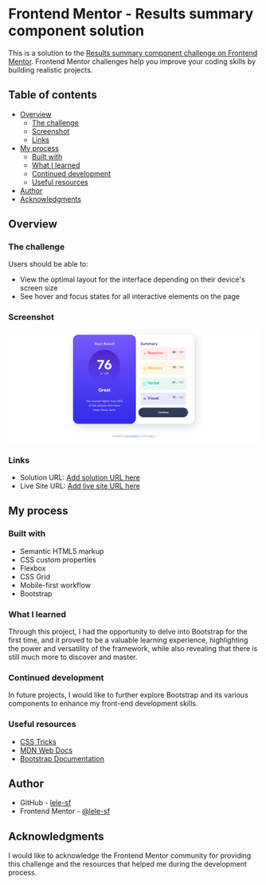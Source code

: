 # Frontend Mentor - Results summary component solution

This is a solution to the [Results summary component challenge on Frontend Mentor](https://www.frontendmentor.io/challenges/results-summary-component-CE_K6s0maV). Frontend Mentor challenges help you improve your coding skills by building realistic projects. 

## Table of contents

- [Overview](#overview)
  - [The challenge](#the-challenge)
  - [Screenshot](#screenshot)
  - [Links](#links)
- [My process](#my-process)
  - [Built with](#built-with)
  - [What I learned](#what-i-learned)
  - [Continued development](#continued-development)
  - [Useful resources](#useful-resources)
- [Author](#author)
- [Acknowledgments](#acknowledgments)


## Overview

### The challenge

Users should be able to:

- View the optimal layout for the interface depending on their device's screen size
- See hover and focus states for all interactive elements on the page

### Screenshot

![Screenshot of the solution](./assets/images/print.png)

### Links

- Solution URL: [Add solution URL here](https://your-solution-url.com)
- Live Site URL: [Add live site URL here](https://your-live-site-url.com)

## My process

### Built with

- Semantic HTML5 markup
- CSS custom properties
- Flexbox
- CSS Grid
- Mobile-first workflow
- Bootstrap


### What I learned

Through this project, I had the opportunity to delve into Bootstrap for the first time, and it proved to be a valuable learning experience, highlighting the power and versatility of the framework, while also revealing that there is still much more to discover and master.

### Continued development

In future projects, I would like to further explore Bootstrap and its various components to enhance my front-end development skills.

### Useful resources

- [CSS Tricks](https://css-tricks.com/) 
- [MDN Web Docs](https://developer.mozilla.org/en-US/)
- [Bootstrap Documentation](https://getbootstrap.com/docs/5.3/getting-started/introduction/)


## Author

- GitHub - [lele-sf](https://github.com/lele-sf)
- Frontend Mentor - [@lele-sf](https://www.frontendmentor.io/profile/lele-sf)


## Acknowledgments

I would like to acknowledge the Frontend Mentor community for providing this challenge and the resources that helped me during the development process.

